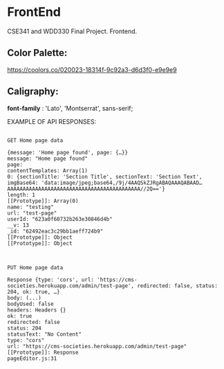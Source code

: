 # FrontEnd
CSE341 and WDD330 Final Project. Frontend. 

## Color Palette:

https://coolors.co/020023-18314f-9c92a3-d6d3f0-e9e9e9


## Caligraphy:

**font-family** : 'Lato', 'Montserrat', sans-serif;

EXAMPLE OF API RESPONSES:

```

GET Home page data

{message: 'Home page found', page: {…}}
message: "Home page found"
page:
contentTemplates: Array(1)
0: {sectionTitle: 'Section Title', sectionText: 'Section Text', imgBase64: 'data:image/jpeg;base64,/9j/4AAQSkZJRgABAQAAAQABAAD…AAAAAAAAAAAAAAAAAAAAAAAAAAAAAAAAAAAAAAAAAAA//2Q=='}
length: 1
[[Prototype]]: Array(0)
name: "testing"
url: "test-page"
userId: "623a0f60732b263e30846d4b"
__v: 13
_id: "62492eac3c29bb1aeff724b9"
[[Prototype]]: Object
[[Prototype]]: Object



PUT Home page data

Response {type: 'cors', url: 'https://cms-societies.herokuapp.com/admin/test-page', redirected: false, status: 204, ok: true, …}
body: (...)
bodyUsed: false
headers: Headers {}
ok: true
redirected: false
status: 204
statusText: "No Content"
type: "cors"
url: "https://cms-societies.herokuapp.com/admin/test-page"
[[Prototype]]: Response
pageEditor.js:31 

```